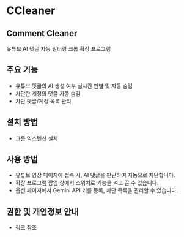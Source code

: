 # CCleaner


## Comment Cleaner 
유튜브 AI 댓글 자동 필터링 크롬 확장 프로그램

## 주요 기능
- 유튜브 댓글의 AI 생성 여부 실시간 판별 및 자동 숨김
- 차단한 계정의 댓글 자동 숨김
- 차단 댓글/계정 목록 관리


## 설치 방법
- 크롬 익스텐션 설치

## 사용 방법
- 유튜브 영상 페이지에 접속 시, AI 댓글을 판단하여 자동으로 차단합니다.
- 확장 프로그램 팝업 창에서 스위치로 기능을 켜고 끌 수 있습니다.
- 옵션 페이지에서 Gemini API 키를 등록, 차단 목록을 관리할 수 있습니다.


## 권한 및 개인정보 안내
- 링크 참조
